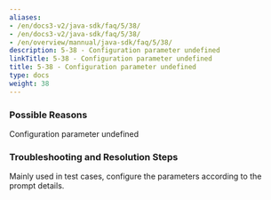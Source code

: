 ```yaml
---
aliases:
- /en/docs3-v2/java-sdk/faq/5/38/
- /en/docs3-v2/java-sdk/faq/5/38/
- /en/overview/mannual/java-sdk/faq/5/38/
description: 5-38 - Configuration parameter undefined
linkTitle: 5-38 - Configuration parameter undefined
title: 5-38 - Configuration parameter undefined
type: docs
weight: 38
---
```







### Possible Reasons

Configuration parameter undefined

### Troubleshooting and Resolution Steps

Mainly used in test cases, configure the parameters according to the prompt details.

